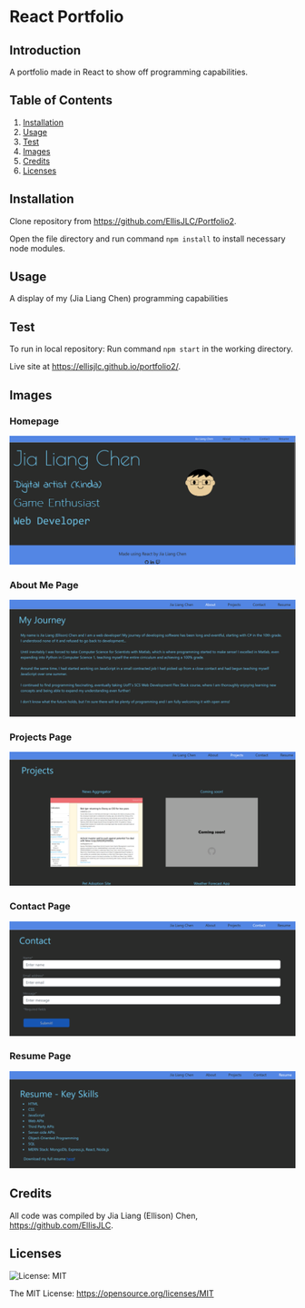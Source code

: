 # React Portfolio

## Introduction

A portfolio made in React to show off programming capabilities.

## Table of Contents 
1. [Installation](#installation)
2. [Usage](#usage)
3. [Test](#test)
4. [Images](#images)
5. [Credits](#credits)
6. [Licenses](#licenses)

## Installation 

Clone repository from https://github.com/EllisJLC/Portfolio2.

Open the file directory and run command `npm install` to install necessary node modules.

## Usage

A display of my (Jia Liang Chen) programming capabilities

## Test

To run in local repository: Run command `npm start` in the working directory. 

Live site at https://ellisjlc.github.io/portfolio2/.

## Images

### Homepage

![Homepage preview](./preview/Main_page.png)

### About Me Page

![About me preview](./preview/About_page.png)

### Projects Page

![Homepage preview](./preview/Projects_page.png)

### Contact Page

![Homepage preview](./preview/Contact_page.png)

### Resume Page

![Homepage preview](./preview/Resume_page.png)

## Credits

All code was compiled by Jia Liang (Ellison) Chen, https://github.com/EllisJLC.

## Licenses 
![License: MIT](https://img.shields.io/badge/License-MIT-yellow.svg)

The MIT License: https://opensource.org/licenses/MIT